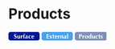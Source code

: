 # Products
![Surface](../../../../_images/surface.png) ![External](../../../../_images/external.png) ![External](../../../../_images/products.png)
